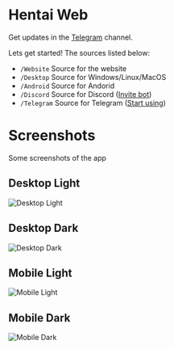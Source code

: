 # Hentai Web

Get updates in the [Telegram](https://t.me/HentaiWebUpdates) channel.

Lets get started! The sources listed below:

- `/Website` Source for the website
- `/Desktop` Source for Windows/Linux/MacOS
- `/Android` Source for Andorid
- `/Discord` Source for Discord ([Invite bot](https://discord.com/api/oauth2/authorize?client_id=726837711851356242&permissions=8&scope=bot))
- `/Telegram` Source for Telegram ([Start using](https://t.me/HentaiWebRobot))

# Screenshots

Some screenshots of the app

## Desktop Light

![Desktop Light](https://raw.githubusercontent.com/DerGoogler/Hentai-Web/master/Website/images/desktop_light.png)

## Desktop Dark

![Desktop Dark](https://raw.githubusercontent.com/DerGoogler/Hentai-Web/master/Website/images/desktop_dark.png)

## Mobile Light

![Mobile Light](https://raw.githubusercontent.com/DerGoogler/Hentai-Web/master/Website/images/mobile_light.png)

## Mobile Dark

![Mobile Dark](https://raw.githubusercontent.com/DerGoogler/Hentai-Web/master/Website/images/mobile_dark.png)
